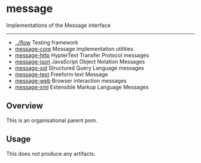
<!-- title start -->

# message

Implementations of the Message interface

---


 * [../flow](https://github.com/Mastercard/flow) Testing framework
 * [message-core](message-core) Message implementation utilities
 * [message-http](message-http) HypterText Transfer Protocol messages
 * [message-json](message-json) JavaScript Object Notation Messages
 * [message-sql](message-sql) Structured Query Language messages
 * [message-text](message-text) Freeform text Message
 * [message-web](message-web) Browser interaction messages
 * [message-xml](message-xml) Extensible Markup Language Messages

<!-- title end -->

## Overview

This is an organisational parent pom.

## Usage

This does not produce any artifacts.
